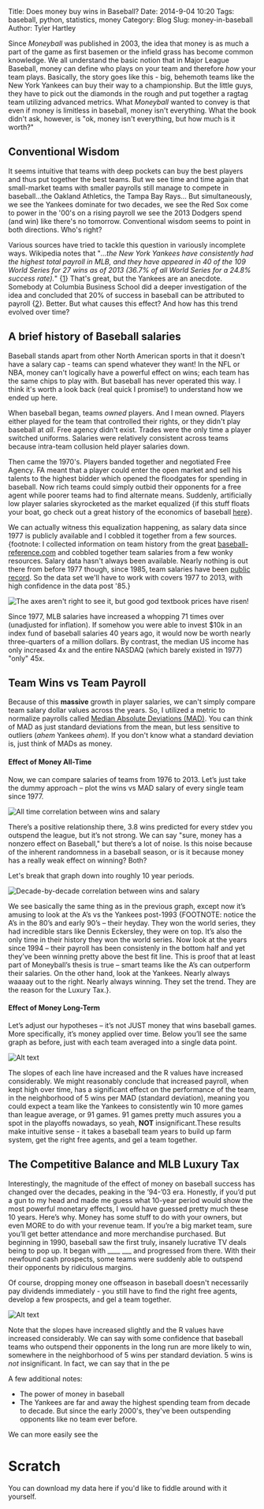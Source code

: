Title: Does money buy wins in Baseball?
Date: 2014-9-04 10:20
Tags: baseball, python, statistics, money
Category: Blog
Slug: money-in-baseball
Author: Tyler Hartley
<!-- Summary: Short version for index and feeds -->

Since _Moneyball_ was published in 2003, the idea that money is as much a part of the game as first basemen or the infield grass has become common knowledge. We all understand the basic notion that in Major League Baseball, money can define who plays on your team and therefore _how_ your team plays. Basically, the story goes like this - big, behemoth teams like the New York Yankees can buy their way to a championship. But the little guys, they have to pick out the diamonds in the rough and put together a ragtag team utilizing advanced metrics. What _Moneyball_ wanted to convey is that even if money is limitless in baseball, money isn't everything. What the book didn't ask, however, is "ok, money isn't everything, but how much is it worth?"

## Conventional Wisdom

It seems intuitive that teams with deep pockets can buy the best players and thus put together the best teams. But we see time and time again that small-market teams with smaller payrolls still manage to compete in baseball...the Oakland Athletics, the Tampa Bay Rays... But simultaneously, we see the Yankees dominate for two decades, we see the Red Sox come to power in the '00's on a rising payroll we see the 2013 Dodgers spend (and win) like there's no tomorrow. Conventional wisdom seems to point in both directions. Who's right? 

Various sources have tried to tackle this question in variously incomplete ways. Wikipedia notes that "_...the New York Yankees have consistently had the highest total payroll in MLB, and they have appeared in 40 of the 109 World Series for 27 wins as of 2013 (36.7% of all World Series for a 24.8% success rate)._" {[1](http://en.wikipedia.org/wiki/Salary_cap#Major_League_Baseball_.28luxury_tax.29)} That's great, but the Yankees are an anecdote. Somebody at Columbia Business School did a deeper investigation of the idea and concluded that 20% of success in baseball can be attributed to payroll {[2](http://www.sloansportsconference.com/wp-content/uploads/2014/02/2014_SSAC_Why-money-is-not-baseballs-most-valuable-currency.pdf)}. Better. But what causes this effect? And how has this trend evolved over time? 

## A brief history of Baseball salaries

Baseball stands apart from other North American sports in that it doesn't have a salary cap - teams can spend whatever they want! In the NFL or NBA, money can't logically have a powerful effect on wins; each team has the same chips to play with. But baseball has never operated this way. I think it's worth a look back (real quick I promise!) to understand how we ended up here.

When baseball began, teams _owned_ players. And I mean owned. Players either played for the team that controlled their rights, or they didn't play baseball at _all_. Free agency didn't exist. Trades were the only time a player switched uniforms. Salaries were relatively consistent across teams because intra-team collusion held player salaries down.

Then came the 1970's. Players banded together and negotiated Free Agency. FA meant that a player could enter the open market and sell his talents to the highest bidder which opened the floodgates for spending in baseball. Now rich teams could simply outbid their opponents for a free agent while poorer teams had to find alternate means. Suddenly, artificially low player salaries skyrocketed as the market equalized {if this stuff floats your boat, go check out a great history of the economics of baseball [here](http://eh.net/encyclopedia/the-economic-history-of-major-league-baseball/)}. 

We can actually witness this equalization happening, as salary data since 1977 is publicly available and I cobbled it together from a few sources. {footnote: I collected information on team history from the great [baseball-reference.com](http://baseball-reference.com) and cobbled together team salaries from a few wonky resources. Salary data hasn't always been available. Nearly nothing is out there from before 1977 though, since 1985, team salaries have been [public record](http://sabr.org/research/mlbs-annual-salary-leaders-1874-2012). So the data set we'll have to work with covers 1977 to 2013, with high confidence in the data post '85.} 

![The axes aren't right to see it, but good god textbook prices have risen!](/images/baseball/Total_Salary.png)

Since 1977, MLB salaries have increased a whopping 71 times over (unadjusted for inflation). If somehow you were able to invest $10k in an index fund of baseball salaries 40 years ago, it would now be worth nearly three-quarters of a million dollars. By contrast, the median US income has only increased 4x and the entire NASDAQ (which barely existed in 1977) "only" 45x. 

## Team Wins vs Team Payroll

Because of this **massive** growth in player salaries, we can't simply compare team salary dollar values across the years. So, I utilized a metric to normalize payrolls called [Median Absolute Deviations (MAD)](https://dipot.ulb.ac.be/dspace/bitstream/2013/139499/1/Leys_MAD_final-libre.pdf). You can think of MAD as just standard deviations from the mean, but less sensitive to outliers (_ahem_ Yankees _ahem_). If you don't know what a standard deviation is, just think of MADs as money.

#### Effect of Money All-Time
Now, we can compare salaries of teams from 1976 to 2013. Let’s just take the dummy approach – plot the wins vs MAD salary of every single team since 1977.

![All time correlation between wins and salary](/images/baseball/Wins_vs_salary_all_teams_all_time.png)

There’s a positive relationship there, 3.8 wins predicted for every stdev you outspend the league, but it’s not strong. We can say "sure, money has a nonzero effect on Baseball," but there’s a lot of noise. Is this noise because of the inherent randomness in a baseball season, or is it because money has a really weak effect on winning? Both?

Let's break that graph down into roughly 10 year periods. 

![Decade-by-decade correlation between wins and salary](/images/baseball/Salary_vs_Wins_by_decade.png)

We see basically the same thing as in the previous graph, except now it’s amusing to look at the A’s vs the Yankees post-1993 {FOOTNOTE: notice the A’s in the 80’s and early 90’s – their heyday. They won the world series, they had incredible stars like Dennis Eckersley, they were on top. It’s also the only time in their history they won the world series. Now look at the years since 1994 – their payroll has been consistenly in the bottom half and yet they’ve been winning pretty above the best fit line. This is proof that at least part of Moneyball’s thesis is true – smart teams like the A’s can outperform their salaries. On the other hand, look at the Yankees. Nearly always waaaay out to the right. Nearly always winning. They set the trend. They are the reason for the Luxury Tax.}. 

#### Effect of Money Long-Term
Let’s adjust our hypotheses – it’s not JUST money that wins baseball games. More specifically, it’s money applied over time. Below you’ll see the same graph as before, just with each team averaged into a single data point. 

![Alt text](/images/baseball/salary_avg_by_decade.png)

The slopes of each line have increased and the R values have increased considerably. We might reasonably conclude that increased payroll, when kept high over time, has a significant effect on the performance of the team, in the neighborhood of 5 wins per MAD (standard deviation), meaning you could expect a team like the Yankees to consistently win 10 more games than league average, or 91 games. 91 games pretty much assures you a spot in the playoffs nowadays, so yeah, **NOT** insignificant.These results make intuitive sense - it takes a baseball team years to build up farm system, get the right free agents, and gel a team together.



## The Competitive Balance and MLB Luxury Tax

Interestingly, the magnitude of the effect of money on baseball success has changed over the decades, peaking in the ’94-’03 era. Honestly, if you’d put a gun to my head and made me guess what 10-year period would show the most powerful monetary effects, I would have guessed pretty much these 10 years. Here’s why. Money has some stuff to do with your owners, but even MORE to do with your revenue team. If you’re a big market team, sure you’ll get better attendance and more merchandise purchased. But beginning in 1990, baseball saw the first truly, insanely lucrative TV deals being to pop up. It began with ____ ___ and progressed from there. With their newfound cash prospects, some teams were suddenly able to outspend their opponents by ridiculous margins. 








Of course, dropping money one offseason in baseball doesn't necessarily pay dividends immediately - you still have to find the right free agents, develop a few prospects, and gel a team together. 



![Alt text](/images/baseball/salary_avg_by_decade.png)

Note that the slopes have increased slightly and the R values have increased considerably. We can say with some confidence that baseball teams who outspend their opponents in the long run are more likely to win, somewhere in the neighborhood of 5 wins per standard deviation. 5 wins is _not_ insignificant. In fact, we can say that in the pe

A few additional notes:

* The power of money in baseball
* The Yankees are far and away the highest spending team from decade to decade. But since the early 2000's, they've been outspending opponents like no team ever before.

We can more easily see the 

## 


Scratch
===========================


You can download my data here if you'd like to fiddle around with it yourself.

